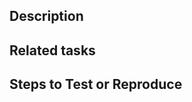 ## Description
<!-- What does this PR do? -->

## Related tasks
<!-- Put the URLs of the corresponding task/ticket/exercise here -->

## Steps to Test or Reproduce
<!-- How can the reviewer test or reproduce the feature/improvement/bug implemented here? -->
